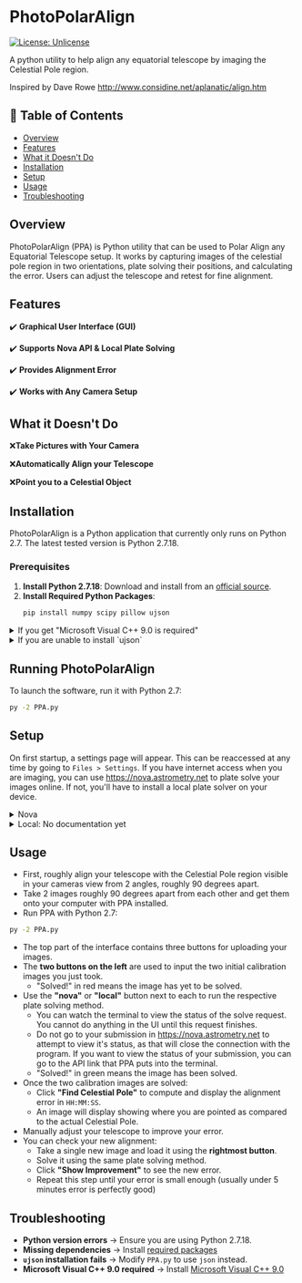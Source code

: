 # PhotoPolarAlign
[![License: Unlicense](https://img.shields.io/badge/license-Unlicense-blue.svg)](http://unlicense.org/)

A python utility to help align any equatorial telescope by imaging the Celestial Pole region.

Inspired by Dave Rowe http://www.considine.net/aplanatic/align.htm

## 📖 Table of Contents
- [Overview](#overview)
- [Features](#features)
- [What it Doesn't Do](#what-it-doesnt-do)
- [Installation](#installation)
- [Setup](#setup)
- [Usage](#usage)
- [Troubleshooting](#troubleshooting)

## Overview

PhotoPolarAlign (PPA) is Python utility that can be used to Polar Align any Equatorial Telescope setup. It works by capturing images of the celestial pole region in two orientations, plate solving their positions, and calculating the error. Users can adjust the telescope and retest for fine alignment.

## Features
✔️ **Graphical User Interface (GUI)**

✔️ **Supports Nova API & Local Plate Solving**

✔️ **Provides Alignment Error** 

✔️ **Works with Any Camera Setup**

## What it Doesn't Do
❌**Take Pictures with Your Camera**

❌**Automatically Align your Telescope**

❌**Point you to a Celestial Object**

## Installation
PhotoPolarAlign is a Python application that currently only runs on Python 2.7. The latest tested version is Python 2.7.18.

### Prerequisites
1. **Install Python 2.7.18**: Download and install from an [official source](https://www.python.org/ftp/python/2.7.18/).
2. **Install Required Python Packages**:
   ```sh
   pip install numpy scipy pillow ujson
   ```
<details>
<summary>
    If you get "Microsoft Visual C++ 9.0 is required"
</summary>

Download Microsoft Visual C++ 9.0 from a web archive [explained here](https://stackoverflow.com/a/67642436/10799348/).
</details>

<details>
<summary>If you are unable to install `ujson`</summary>

The software originally depends on `ujson`, but does not require it if it is unable to be installed.
1. Open `PPA.py` in a text editor.
2. In `json2python` function near top of file
  - Rename variable `json` to something like `data`
3. In `json2python` and `python2json` functions near top of file
  - Replace the `ujson` module with `json`
3. Save the file
4. Install remaining packages with
    ```sh
    pip install numpy scipy pillow
    ```
</details>

## Running PhotoPolarAlign
To launch the software, run it with Python 2.7:
```sh
py -2 PPA.py
```

## Setup
On first startup, a settings page will appear. This can be reaccessed at any time by going to `Files > Settings`.
If you have internet access when you are imaging, you can use <https://nova.astrometry.net> to plate solve your images online. If not, you'll have to install a local plate solver on your device.

<details>
<summary>Nova</summary>

- Create an account on <https://nova.astrometry.net>
- In the top navigation bar, go to "API"
- In the middle in green text is your API key. Copy this, and paste it in the PPA settings where it asks for your nova key
</details>

<details>
<summary>Local: No documentation yet</summary>

Currently no documentation for local setup unfortunately.
</details>

## Usage
- First, roughly align your telescope with the Celestial Pole region visible in your cameras view from 2 angles, roughly 90 degrees apart.
- Take 2 images roughly 90 degrees apart from each other and get them onto your computer with PPA installed.
- Run PPA with Python 2.7:
```sh
py -2 PPA.py
```
- The top part of the interface contains three buttons for uploading your images.
- The **two buttons on the left** are used to input the two initial calibration images you just took.
  - "Solved!" in red means the image has yet to be solved.
- Use the **"nova"** or **"local"** button next to each to run the respective plate solving method.
  - You can watch the terminal to view the status of the solve request. You cannot do anything in the UI until this request finishes.
  - Do not go to your submission in <https://nova.astrometry.net> to attempt to view it's status, as that will close the connection with the program. If you want to view the status of your submission, you can go to the API link that PPA puts into the terminal.
  - "Solved!" in green means the image has been solved.
- Once the two calibration images are solved:
  - Click **"Find Celestial Pole"** to compute and display the alignment error in `HH:MM:SS`.
  - An image will display showing where you are pointed as compared to the actual Celestial Pole.
- Manually adjust your telescope to improve your error.
- You can check your new alignment:
  - Take a single new image and load it using the **rightmost button**.
  - Solve it using the same plate solving method.
  - Click **"Show Improvement"** to see the new error.
  - Repeat this step until your error is small enough (usually under 5 minutes error is perfectly good)

## Troubleshooting
- **Python version errors** → Ensure you are using Python 2.7.18.
- **Missing dependencies** → Install [required packages](#Prerequisites)
- **`ujson` installation fails** → Modify `PPA.py` to use `json` instead.
- **Microsoft Visual C++ 9.0 required** → Install [Microsoft Visual C++ 9.0](#Prerequisites)
